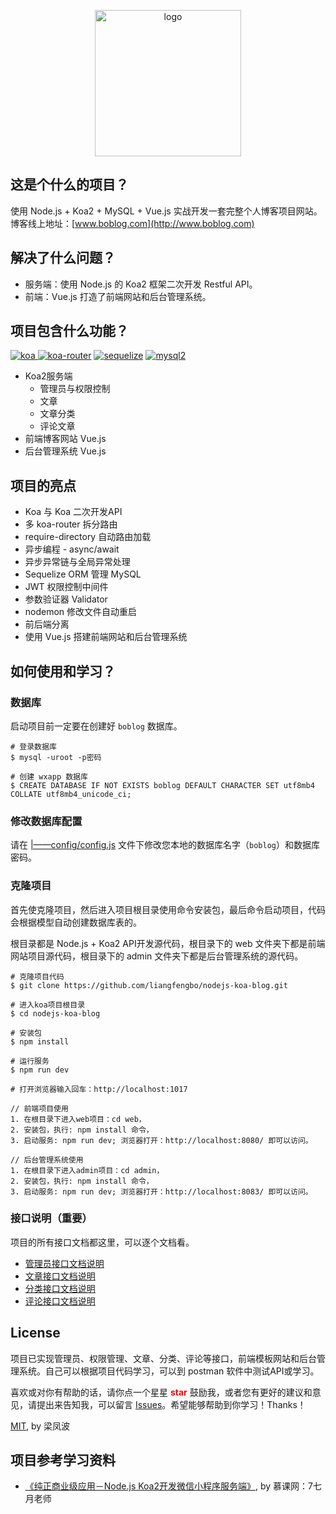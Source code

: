 <p align="center"><a href="http://www.boblog.com" target="_blank" rel="noopener noreferrer"><img width="234" src="http://images.boblog.com/BOBLOG-03.png" alt="logo"></a></p>

## 这是个什么的项目？

使用 Node.js + Koa2 + MySQL + Vue.js 实战开发一套完整个人博客项目网站。博客线上地址：[www.boblog.com](http://www.boblog.com)

## 解决了什么问题？
- 服务端：使用 Node.js 的 Koa2 框架二次开发 Restful API。
- 前端：Vue.js 打造了前端网站和后台管理系统。


## 项目包含什么功能？

[![koa](https://img.shields.io/badge/koa-%5E2.7.0-brightgreen.svg) ](https://www.npmjs.com/package/koa)
[![koa-router](https://img.shields.io/badge/koa--router-%5E7.4.0-brightgreen.svg)](https://www.npmjs.com/package/koa-router)
[![sequelize](https://img.shields.io/badge/sequelize-%5E5.6.1-brightgreen.svg)](https://www.npmjs.com/package/sequelize)
[![mysql2](https://img.shields.io/badge/mysql2-%5E1.6.5-brightgreen.svg)](https://www.npmjs.com/package/mysql2)

- Koa2服务端
    - 管理员与权限控制
    - 文章
    - 文章分类
    - 评论文章
- 前端博客网站 Vue.js
- 后台管理系统 Vue.js

## 项目的亮点
- Koa 与 Koa 二次开发API
- 多 koa-router 拆分路由
- require-directory 自动路由加载
- 异步编程 - async/await
- 异步异常链与全局异常处理
- Sequelize ORM 管理 MySQL
- JWT 权限控制中间件
- 参数验证器 Validator 
- nodemon 修改文件自动重启
- 前后端分离
- 使用 Vue.js 搭建前端网站和后台管理系统

## 如何使用和学习？

### 数据库
启动项目前一定要在创建好 `boblog` 数据库。
```
# 登录数据库
$ mysql -uroot -p密码

# 创建 wxapp 数据库
$ CREATE DATABASE IF NOT EXISTS boblog DEFAULT CHARACTER SET utf8mb4 COLLATE utf8mb4_unicode_ci;
```

### 修改数据库配置
请在 [|——config/config.js](https://github.com/liangfengbo/nodejs-koa-blog/blob/master/config/config.js) 文件下修改您本地的数据库名字（`boblog`）和数据库密码。

### 克隆项目
首先使克隆项目，然后进入项目根目录使用命令安装包，最后命令启动项目，代码会根据模型自动创建数据库表的。

根目录都是 Node.js + Koa2 API开发源代码，根目录下的 web 文件夹下都是前端网站项目源代码，根目录下的 admin 文件夹下都是后台管理系统的源代码。


```
# 克隆项目代码
$ git clone https://github.com/liangfengbo/nodejs-koa-blog.git

# 进入koa项目根目录
$ cd nodejs-koa-blog

# 安装包
$ npm install

# 运行服务
$ npm run dev

# 打开浏览器输入回车：http://localhost:1017

// 前端项目使用
1. 在根目录下进入web项目：cd web，
2. 安装包，执行: npm install 命令，
3. 启动服务: npm run dev; 浏览器打开：http://localhost:8080/ 即可以访问。

// 后台管理系统使用
1. 在根目录下进入admin项目：cd admin，
2. 安装包，执行: npm install 命令，
3. 启动服务: npm run dev; 浏览器打开：http://localhost:8083/ 即可以访问。
```

### 接口说明（重要）
项目的所有接口文档都这里，可以逐个文档看。
- [管理员接口文档说明](./doc/admin.md)
- [文章接口文档说明](./doc/article.md)
- [分类接口文档说明](./doc/category.md)
- [评论接口文档说明](./doc/comments.md)

## License

项目已实现管理员、权限管理、文章、分类、评论等接口，前端模板网站和后台管理系统。自己可以根据项目代码学习，可以到 postman 软件中测试API或学习。

喜欢或对你有帮助的话，请你点一个星星 <strong style='color:red;'>star</strong> 鼓励我，或者您有更好的建议和意见，请提出来告知我，可以留言 [Issues](https://github.com/liangfengbo/nodejs-koa-blog/issues/new)。希望能够帮助到你学习！Thanks！

[MIT](https://github.com/liangfengbo/nodejs-koa-blog/blob/master/LICENSE), by 梁凤波


## 项目参考学习资料
- [《纯正商业级应用－Node.js Koa2开发微信小程序服务端》](https://s.imooc.com/SHHXs2R), by 慕课网：7七月老师
